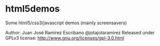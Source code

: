 html5demos
==========

Some html5/css3/javascript demos (mainly screensavers)

Author: Juan José Ramírez Escribano @jotajotaramirez
Released under GPLv3 license: http://www.gnu.org/licenses/gpl-3.0.html
